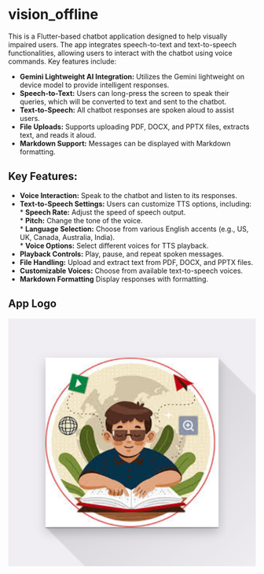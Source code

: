 # vision_offline
This is a Flutter-based chatbot application designed to help visually impaired users. The app integrates speech-to-text and text-to-speech functionalities, allowing users to interact with the chatbot using voice commands. Key features include:
 *  **Gemini Lightweight AI Integration:**  Utilizes the Gemini lightweight on device model to provide intelligent responses.<br>
 *  **Speech-to-Text:**   Users can long-press the screen to speak their queries, which will be converted to text and sent to the chatbot.<br>
 *  **Text-to-Speech:**    All chatbot responses are spoken aloud to assist users.<br> 
 *  **File Uploads:**     Supports uploading PDF, DOCX, and PPTX files, extracts text, and reads it aloud.<br>
 *  **Markdown Support:**  Messages can be displayed with Markdown formatting.<br>
## Key Features:

 *  **Voice Interaction:** Speak to the chatbot and listen to its responses.
 * **Text-to-Speech Settings:** Users can customize TTS options, including:<br>
       * **Speech Rate:** Adjust the speed of speech output.<br>
       * **Pitch:** Change the tone of the voice.<br>
       * **Language Selection:** Choose from various English accents (e.g., US, UK, Canada, Australia, India).<br>
       * **Voice Options:** Select different voices for TTS playback.<br>
 *  **Playback Controls:** Play, pause, and repeat spoken messages.<br>
 *  **File Handling:**  Upload and extract text from PDF, DOCX, and PPTX files.
 *  **Customizable Voices:** Choose from available text-to-speech voices.
 *  **Markdown Formatting**  Display responses with formatting.
## App Logo

![Project Logo](https://github.com/ZohaibAzizKhan/Assistive_ChatBot/blob/master/assets/Icons/Edu_vision.png)
